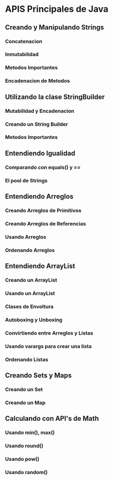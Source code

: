 # APIS Principales de Java

## Creando y Manipulando Strings

### Concatenacion

### Inmutabilidad

### Metodos Importantes

### Encadenacion de Metodos

## Utilizando la clase StringBuilder

### Mutabilidad y Encadenacion

### Creando un String Builder

### Metodos Importantes

## Entendiendo Igualidad

### Comparando con equals() y ==

### El pool de Strings

## Entendiendo Arreglos

### Creando Arreglos de Primitivos

### Creando Arreglos de Referencias

### Usando Arreglos

### Ordenando Arreglos

## Entendiendo ArrayList

### Creando un ArrayList

### Usando un ArrayList

### Clases de Envoltura

### Autoboxing y Unboxing

### Convirtiendo entre Arreglos y Listas

### Usando varargs para crear una lista

### Ordenando Listas

## Creando Sets y Maps

### Creando un Set

### Creando un Map

## Calculando con API's de Math

### Usando min(), max()

### Usando round()

### Usando pow()

### Usando random()
